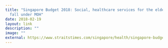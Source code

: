 ```yaml
---
title: "Singapore Budget 2018: Social, healthcare services for the elderly to
  fall under MOH"
date: 2018-02-19
layout: link
description: ""
image: ""
external: https://www.straitstimes.com/singapore/health/singapore-budget-2018-social-healthcare-services-for-the-elderly-to-fall-under-moh
---
```

